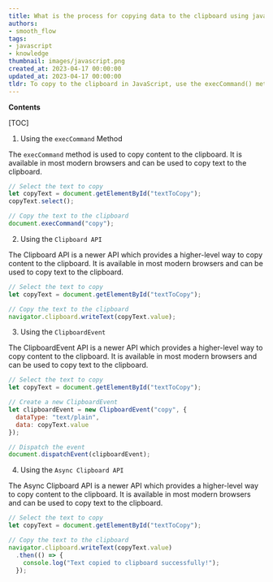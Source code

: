 ```yaml
---
title: What is the process for copying data to the clipboard using javascript?
authors:
- smooth_flow
tags:
- javascript
- knowledge
thumbnail: images/javascript.png
created_at: 2023-04-17 00:00:00
updated_at: 2023-04-17 00:00:00
tldr: To copy to the clipboard in JavaScript, use the execCommand() method with the `copy` argument.
---
```


**Contents**

[TOC]

1. Using the `execCommand` Method

The `execCommand` method is used to copy content to the clipboard. It is available in most modern browsers and can be used to copy text to the clipboard.

```javascript
// Select the text to copy
let copyText = document.getElementById("textToCopy");
copyText.select();

// Copy the text to the clipboard
document.execCommand("copy");
```

2. Using the `Clipboard API`

The Clipboard API is a newer API which provides a higher-level way to copy content to the clipboard. It is available in most modern browsers and can be used to copy text to the clipboard.

```javascript
// Select the text to copy
let copyText = document.getElementById("textToCopy");

// Copy the text to the clipboard
navigator.clipboard.writeText(copyText.value);
```

3. Using the `ClipboardEvent`

The ClipboardEvent API is a newer API which provides a higher-level way to copy content to the clipboard. It is available in most modern browsers and can be used to copy text to the clipboard.

```javascript
// Select the text to copy
let copyText = document.getElementById("textToCopy");

// Create a new ClipboardEvent
let clipboardEvent = new ClipboardEvent("copy", {
  dataType: "text/plain",
  data: copyText.value
});

// Dispatch the event
document.dispatchEvent(clipboardEvent);
```

4. Using the `Async Clipboard API`

The Async Clipboard API is a newer API which provides a higher-level way to copy content to the clipboard. It is available in most modern browsers and can be used to copy text to the clipboard.

```javascript
// Select the text to copy
let copyText = document.getElementById("textToCopy");

// Copy the text to the clipboard
navigator.clipboard.writeText(copyText.value)
  .then(() => {
    console.log("Text copied to clipboard successfully!");
  });
```
